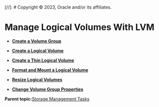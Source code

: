 [//]: # Copyright © 2023, Oracle and/or its affiliates.

# Manage Logical Volumes With LVM

-   **[Create a Volume Group](../topics/cockpit-lvm_create_volume_groups.md)**  

-   **[Create a Logical Volume](../topics/cockpit-lvm_create_logical_volumes.md)**  

-   **[Create a Thin Logical Volume](../topics/cockpit-lvm_thin-logical-volume.md)**  

-   **[Format and Mount a Logical Volume](../topics/cockpit-lvm_format_logical_volumes.md)**  

-   **[Resize Logical Volumes](../topics/cockpit-lvm_resize_logical_volumes.md)**  

-   **[Change Volume Group Properties](../topics/cockpit-volgroups.md)**  


**Parent topic:**[Storage Management Tasks](../topics/cockpit-storage_management.md)

